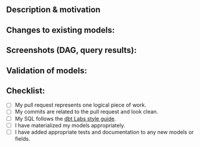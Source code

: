 <!---
Provide a short summary in the Title above. Examples of good PR titles:
* "Feature: add so-and-so models"
* "Fix: deduplicate such-and-such"
* "Update: dbt version 0.20.0"
-->

## Description & motivation
<!---
Describe your changes, and why you're making them. Is this linked to an open
issue, a Trello card, or another pull request? Link it here.
-->


## Changes to existing models:
<!---
Include this section if you are changing any existing models. Link any related
pull requests on your BI tool, or instructions for merge (e.g. whether old
models should be dropped after merge, or whether a full-refresh run is required)
-->

## Screenshots (DAG, query results):
<!---
Include a screenshot of the relevant section of the updated DAG and if you've
created a new model, then show us the results when you query the model. To see
your version of the DAG, run `dbt docs generate && dbt docs serve`.
-->

## Validation of models:
<!---
All PRs should have a test criteria to confirm that the quality of their changes,
which should have been established in your task card. This might look like a
link to an in-development Looker dashboard or a query that compares an existing
model with a new one.
-->

## Checklist:
<!---
This checklist is mostly useful as a reminder of small things that can easily be
forgotten – it is meant as a helpful tool rather than hoops to jump through.
Put an `x` in all the items that apply, make notes next to any that haven't been
addressed, and remove any items that are not relevant to this PR.
-->
- [ ] My pull request represents one logical piece of work.
- [ ] My commits are related to the pull request and look clean.
- [ ] My SQL follows the [dbt Labs style guide](https://github.com/dbt-labs/corp/blob/master/dbt_style_guide.md).
- [ ] I have materialized my models appropriately.
- [ ] I have added appropriate tests and documentation to any new models or fields.

